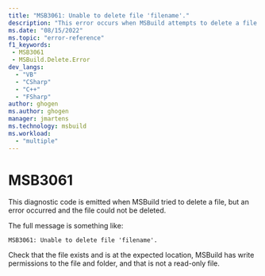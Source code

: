 ```yaml
---
title: "MSB3061: Unable to delete file 'filename'."
description: "This error occurs when MSBuild attempts to delete a file and an operating system error occurs."
ms.date: "08/15/2022"
ms.topic: "error-reference"
f1_keywords:
 - MSB3061
 - MSBuild.Delete.Error
dev_langs:
  - "VB"
  - "CSharp"
  - "C++"
  - "FSharp"
author: ghogen
ms.author: ghogen
manager: jmartens
ms.technology: msbuild
ms.workload:
  - "multiple"
---
```

# MSB3061

This diagnostic code is emitted when MSBuild tried to delete a file, but an error occurred and the file could not be deleted.

The full message is something like:

```output
MSB3061: Unable to delete file 'filename'.
```

Check that the file exists and is at the expected location, MSBuild has write permissions to the file and folder, and that is not a read-only file.
